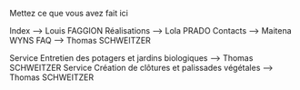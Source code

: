 Mettez ce que vous avez fait ici

Index --> Louis FAGGION
Réalisations --> Lola PRADO
Contacts --> Maitena WYNS
FAQ --> Thomas SCHWEITZER

Service Entretien des potagers et jardins biologiques --> Thomas SCHWEITZER
Service Création de clôtures et palissades végétales --> Thomas SCHWEITZER
